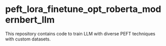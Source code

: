 # peft_lora_finetune_opt_roberta_modernbert_llm
This repository contains code to train LLM with diverse PEFT techniques with custom datasets.
